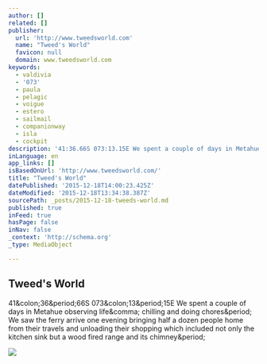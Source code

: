 ```yaml
---
author: []
related: []
publisher:
  url: 'http://www.tweedsworld.com'
  name: "Tweed's World"
  favicon: null
  domain: www.tweedsworld.com
keywords:
  - valdivia
  - '073'
  - paula
  - pelagic
  - voigue
  - estero
  - sailmail
  - companionway
  - isla
  - cockpit
description: '41:36.66S 073:13.15E We spent a couple of days in Metahue observing life, chilling and doing chores. We saw the ferry arrive one evening bringing half a dozen people home from their travels and unloading their shopping which included not only the kitchen sink but a wood fired range and its chimney.'
inLanguage: en
app_links: []
isBasedOnUrl: 'http://www.tweedsworld.com/'
title: "Tweed's World"
datePublished: '2015-12-18T14:00:23.425Z'
dateModified: '2015-12-18T13:34:38.387Z'
sourcePath: _posts/2015-12-18-tweeds-world.md
published: true
inFeed: true
hasPage: false
inNav: false
_context: 'http://schema.org'
_type: MediaObject

---
```

<article style=""><h1>Tweed's World</h1><p>41&amp;colon;36&amp;period;66S 073&amp;colon;13&amp;period;15E We spent a couple of days in Metahue observing life&amp;comma; chilling and doing chores&amp;period; We saw the ferry arrive one evening bringing half a dozen people home from their travels and unloading their shopping which included not only the kitchen sink but a wood fired range and its chimney&amp;period;</p><img src="http://i0.wp.com/www.tweedsworld.com/wp-content/uploads/2015/11/no_mercy.jpg?w=605" /></article>